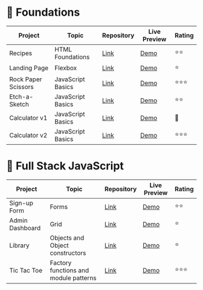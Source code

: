 # 🎈 Foundations

| Project | Topic|Repository| Live Preview| Rating                       
|--|-----|-----|------|--|
|Recipes| HTML Foundations|[Link](https://github.com/creme332/my-odin-projects/tree/main/odin-recipes)     |   [Demo](https://creme332.github.io/my-odin-projects/odin-recipes/) |⭐⭐
|Landing Page| Flexbox |[Link](https://github.com/creme332/my-odin-projects/tree/main/landing-page)     |   [Demo](https://creme332.github.io/my-odin-projects/landing-page/) |⭐
|Rock Paper Scissors|JavaScript Basics| [Link](https://github.com/creme332/my-odin-projects/tree/main/rps-game)     |   [Demo](https://creme332.github.io/my-odin-projects/rps-game/) |⭐⭐⭐
|Etch-a-Sketch|JavaScript Basics| [Link](https://github.com/creme332/my-odin-projects/tree/main/etch-a-sketch)     |   [Demo](https://creme332.github.io/my-odin-projects/etch-a-sketch/) |⭐⭐
|Calculator v1| JavaScript Basics|[Link](https://github.com/creme332/my-odin-projects/tree/main/calculator)   |   [Demo](https://creme332.github.io/my-odin-projects/calculator/) |💩
|Calculator v2| JavaScript Basics| [Link](https://github.com/creme332/abacusLite)    |   [Demo](https://creme332.github.io/abacusLite/) |⭐⭐⭐

# 🚀 Full Stack JavaScript

| Project | Topic |Repository| Live Preview| Rating                       
|----|----|---|---|--|
|Sign-up Form| Forms|[Link](https://github.com/creme332/my-odin-projects/tree/main/sign-up-form)     |   [Demo](https://creme332.github.io/my-odin-projects/sign-up-form/) |⭐⭐
Admin Dashboard| Grid|[Link](https://github.com/creme332/my-odin-projects/tree/main/admin-dashboard)     |   [Demo](https://creme332.github.io/my-odin-projects/admin-dashboard/) |⭐
Library| Objects and Object constructors|[Link](https://github.com/creme332/my-odin-projects/tree/main/library)     |   [Demo](https://creme332.github.io/my-odin-projects/library/) |⭐
Tic Tac Toe| Factory functions and module patterns|[Link](https://github.com/creme332/my-odin-projects/tree/main/tic-tac-toe)     |   [Demo](https://creme332.github.io/my-odin-projects/tic-tac-toe/) | ⭐⭐⭐